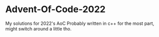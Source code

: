 # Advent-Of-Code-2022
My solutions for 2022's AoC
Probably written in c++ for the most part, might switch around a little tho.
